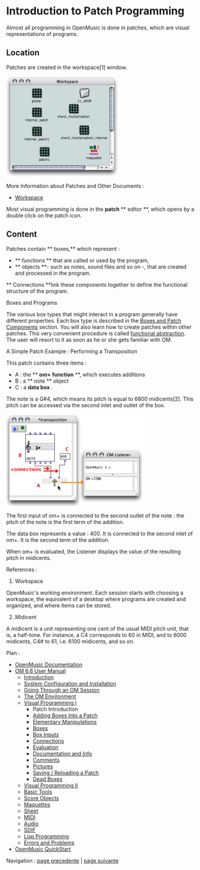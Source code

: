 # Introduction to Patch Programming

Almost all programming in OpenMusic is done in patches, which are visual
representations of programs.

## Location

Patches are created in the workspace[1] window.

![](../res/patchlocation.png)

More Information about Patches and Other Documents :

  * [Workspace](Workspace)

Most visual programming is done in the  **patch** ** editor **, which opens by
a double click on the patch icon.

## Content

Patches contain ** boxes,** which represent :

  * ** functions ** that are called or used by the program,
  * ** objects **- such as notes, sound files and so on -, that are created and processed in the program.

** Connections **link these components together to define the functional
structure of the program.

Boxes and Programs

The various box types that might interact in a program generally have
different properties. Each box type is described in the [Boxes and Patch
Components](Boxes) section. You will also learn how to create patches
within other patches. This very convenient procedure is called  [functional
abstraction](Abstraction). The user will resort to it as soon as he or
she gets familiar with OM.

A Simple Patch Example : Performing a Transposition

This patch contains three items :

  * A : the ** **om+** **function** **, which executes additions
  * B : a ** note ** object
  * C : a  **data box** . 

The note is a G#4, which means its pitch is equal to 6800 midicents[2]. This
pitch can be accessed via the second inlet and outlet of the box.

![](../res/basicpatch.png)

The first input of om+ is connected to the second outlet of the note : the
pitch of the note is the first term of the addition.

The data box represents a value : 400. It is connected to the second inlet of
om+. It is the second term of the addition.

When om+ is evaluated, the Listener displays the value of the resulting pitch
in midicents.

References :

  1. Workspace

OpenMusic's working environment. Each session starts with choosing a
workspace, the equivalent of a desktop where programs are created and
organized, and where items can be stored.

  2. Midicent

A midicent is a unit representing one cent of the usual MIDI pitch unit, that
is, a half-tone. For instance, a C4 corresponds to 60 in MIDI, and to 6000
midicents, C4# to 61, i.e. 6100 midicents, and so on.

Plan :

  * [OpenMusic Documentation](OM-Documentation)
  * [OM 6.6 User Manual](OM-User-Manual)
    * [Introduction](00-Sommaire)
    * [System Configuration and Installation](Installation)
    * [Going Through an OM Session](Goingthrough)
    * [The OM Environment](Environment)
    * [Visual Programming I](BasicVisualProgramming)
      * Patch Introduction
      * [Adding Boxes Into a Patch](AddingBoxes)
      * [Elementary Manipulations](ElementaryManips)
      * [Boxes](Boxes)
      * [Box Inputs](BoxInputs)
      * [Connections](Connections)
      * [Evaluation](Evaluation)
      * [Documentation and Info](DocAndInfo)
      * [Comments](Comments)
      * [Pictures](Pictures)
      * [Saving / Reloading a Patch](SavingPatch)
      * [Dead Boxes](DeadBox)
    * [Visual Programming II](AdvancedVisualProgramming)
    * [Basic Tools](BasicObjects)
    * [Score Objects](ScoreObjects)
    * [Maquettes](Maquettes)
    * [Sheet](Sheet)
    * [MIDI](MIDI)
    * [Audio](Audio)
    * [SDIF](SDIF)
    * [Lisp Programming](Lisp)
    * [Errors and Problems](errors)
  * [OpenMusic QuickStart](QuickStart-Chapters)

Navigation : [page precedente](BasicVisualProgramming "page
précédente\(Visual Programming I\)") | [page suivante](AddingBoxes "page
suivante\(Adding Boxes Into a Patch\)")


